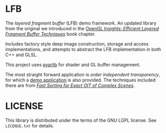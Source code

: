 LFB
===

The *layered fragment buffer* (LFB) demo framework. An updated library from the original we
introduced in the [OpenGL Insights: *Efficient Layered Fragment Buffer Techniques*](http://openglinsights.com/bendingthepipeline.html#EfficientLayeredFragmentBufferTechniques) book chapter.

Includes factory style deep image construction, storage and access implementations, and attempts to abstract the LFB implementation in both C++ and GLSL.

This project uses [pyarlib](https://github.com/pknowles/pyarlib/) for shader and GL buffer management.

The most straight forward application is *order independent transparency*, for which a [demo application](https://github.com/pknowles/oit) is also provided.
The techniques included there are from [*Fast Sorting for Exact OIT of Complex Scenes*](http://heuristic42.com/research/).


LICENSE
=======

This library is distributed under the terms of the GNU LGPL license.
See `LICENSE.txt` for details.
